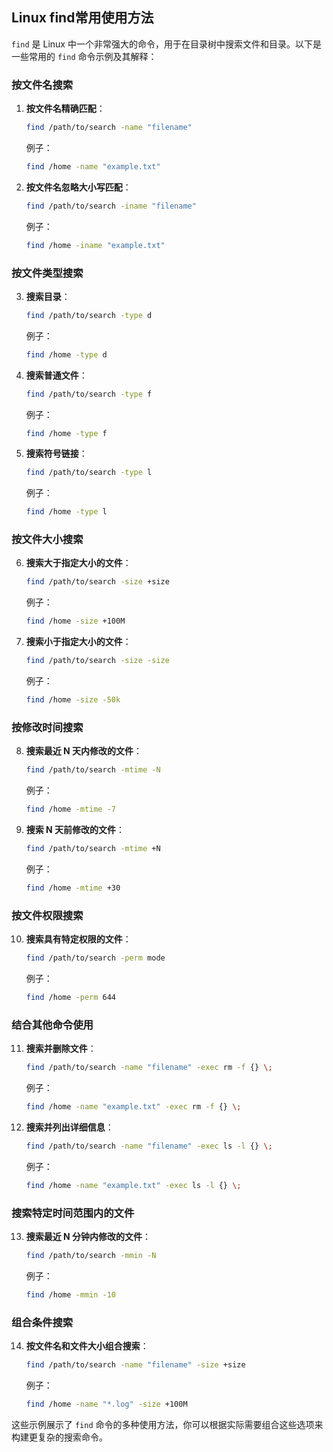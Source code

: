 

## Linux find常用使用方法

`find` 是 Linux 中一个非常强大的命令，用于在目录树中搜索文件和目录。以下是一些常用的 `find` 命令示例及其解释：

### 按文件名搜索

1. **按文件名精确匹配**：
   ```sh
   find /path/to/search -name "filename"
   ```
   例子：
   ```sh
   find /home -name "example.txt"
   ```

2. **按文件名忽略大小写匹配**：
   ```sh
   find /path/to/search -iname "filename"
   ```
   例子：
   ```sh
   find /home -iname "example.txt"
   ```

### 按文件类型搜索

3. **搜索目录**：
   ```sh
   find /path/to/search -type d
   ```
   例子：
   ```sh
   find /home -type d
   ```

4. **搜索普通文件**：
   ```sh
   find /path/to/search -type f
   ```
   例子：
   ```sh
   find /home -type f
   ```

5. **搜索符号链接**：
   ```sh
   find /path/to/search -type l
   ```
   例子：
   ```sh
   find /home -type l
   ```

### 按文件大小搜索

6. **搜索大于指定大小的文件**：
   ```sh
   find /path/to/search -size +size
   ```
   例子：
   ```sh
   find /home -size +100M
   ```

7. **搜索小于指定大小的文件**：
   ```sh
   find /path/to/search -size -size
   ```
   例子：
   ```sh
   find /home -size -50k
   ```

### 按修改时间搜索

8. **搜索最近 N 天内修改的文件**：
   ```sh
   find /path/to/search -mtime -N
   ```
   例子：
   ```sh
   find /home -mtime -7
   ```

9. **搜索 N 天前修改的文件**：
   ```sh
   find /path/to/search -mtime +N
   ```
   例子：
   ```sh
   find /home -mtime +30
   ```

### 按文件权限搜索

10. **搜索具有特定权限的文件**：
    ```sh
    find /path/to/search -perm mode
    ```
    例子：
    ```sh
    find /home -perm 644
    ```

### 结合其他命令使用

11. **搜索并删除文件**：
    ```sh
    find /path/to/search -name "filename" -exec rm -f {} \;
    ```
    例子：
    ```sh
    find /home -name "example.txt" -exec rm -f {} \;
    ```

12. **搜索并列出详细信息**：
    ```sh
    find /path/to/search -name "filename" -exec ls -l {} \;
    ```
    例子：
    ```sh
    find /home -name "example.txt" -exec ls -l {} \;
    ```

### 搜索特定时间范围内的文件

13. **搜索最近 N 分钟内修改的文件**：
    ```sh
    find /path/to/search -mmin -N
    ```
    例子：
    ```sh
    find /home -mmin -10
    ```

### 组合条件搜索

14. **按文件名和文件大小组合搜索**：
    ```sh
    find /path/to/search -name "filename" -size +size
    ```
    例子：
    ```sh
    find /home -name "*.log" -size +100M
    ```

这些示例展示了 `find` 命令的多种使用方法，你可以根据实际需要组合这些选项来构建更复杂的搜索命令。